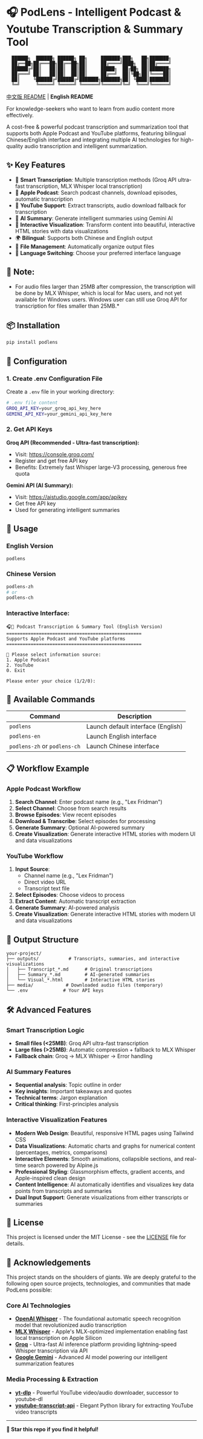 # 🎧 PodLens - Intelligent Podcast & Youtube Transcription & Summary Tool

```
  ██████╗  ██████╗ ██████╗ ██╗     ███████╗███╗   ██╗███████╗
  ██╔══██╗██╔═══██╗██╔══██╗██║     ██╔════╝████╗  ██║██╔════╝
  ██████╔╝██║   ██║██║  ██║██║     █████╗  ██╔██╗ ██║███████╗
  ██╔═══╝ ██║   ██║██║  ██║██║     ██╔══╝  ██║╚██╗██║╚════██║
  ██║     ╚██████╔╝██████╔╝███████╗███████╗██║ ╚████║███████║
  ╚═╝      ╚═════╝ ╚═════╝ ╚══════╝╚══════╝╚═╝  ╚═══╝╚══════╝
```

[中文版 README](README_zh.md) | **English README**

For knowledge-seekers who want to learn from audio content more effectively.

A cost-free & powerful podcast transcription and summarization tool that supports both Apple Podcast and YouTube platforms, featuring bilingual Chinese/English interface and integrating multiple AI technologies for high-quality audio transcription and intelligent summarization.

## ✨ Key Features

- 🎯 **Smart Transcription**: Multiple transcription methods (Groq API ultra-fast transcription, MLX Whisper local transcription)
- 🍎 **Apple Podcast**: Search podcast channels, download episodes, automatic transcription
- 🎥 **YouTube Support**: Extract transcripts, audio download fallback for transcription
- 🤖 **AI Summary**: Generate intelligent summaries using Gemini AI
- 🎨 **Interactive Visualization**: Transform content into beautiful, interactive HTML stories with data visualizations
- 🌍 **Bilingual**: Supports both Chinese and English output
- 📁 **File Management**: Automatically organize output files
- 🔄 **Language Switching**: Choose your preferred interface language

## 📝 Note:

* For audio files larger than 25MB after compression, the transcription will be done by MLX Whisper, which is local for Mac users, and not yet available for Windows users. Windows user can still use Groq API for transcription for files smaller than 25MB.*

## 📦 Installation

```bash
pip install podlens
```

## 🔧 Configuration

### 1. Create .env Configuration File

Create a `.env` file in your working directory:

```bash
# .env file content
GROQ_API_KEY=your_groq_api_key_here
GEMINI_API_KEY=your_gemini_api_key_here
```

### 2. Get API Keys

**Groq API (Recommended - Ultra-fast transcription):**
- Visit: https://console.groq.com/
- Register and get free API key
- Benefits: Extremely fast Whisper large-V3 processing, generous free quota

**Gemini API (AI Summary):**
- Visit: https://aistudio.google.com/app/apikey
- Get free API key
- Used for generating intelligent summaries

## 🚀 Usage

### English Version
```bash
podlens
```

### Chinese Version  
```bash
podlens-zh
# or
podlens-ch
```

### Interactive Interface:
```
🎧🎥 Podcast Transcription & Summary Tool (English Version)
==================================================
Supports Apple Podcast and YouTube platforms
==================================================

📡 Please select information source:
1. Apple Podcast
2. YouTube  
0. Exit

Please enter your choice (1/2/0): 
```

## 🎯 Available Commands

| Command | Description |
|---------|-------------|
| `podlens` | Launch default interface (English) |
| `podlens-en` | Launch English interface |
| `podlens-zh` or `podlens-ch` | Launch Chinese interface |


## 📋 Workflow Example

### Apple Podcast Workflow
1. **Search Channel**: Enter podcast name (e.g., "Lex Fridman")
2. **Select Channel**: Choose from search results
3. **Browse Episodes**: View recent episodes
4. **Download & Transcribe**: Select episodes for processing
5. **Generate Summary**: Optional AI-powered summary
6. **Create Visualization**: Generate interactive HTML stories with modern UI and data visualizations

### YouTube Workflow  
1. **Input Source**: 
   - Channel name (e.g., "Lex Fridman")
   - Direct video URL
   - Transcript text file
2. **Select Episodes**: Choose videos to process
3. **Extract Content**: Automatic transcript extraction
4. **Generate Summary**: AI-powered analysis
5. **Create Visualization**: Generate interactive HTML stories with modern UI and data visualizations

## 📁 Output Structure

```
your-project/
├── outputs/           # Transcripts, summaries, and interactive visualizations
│   ├── Transcript_*.md      # Original transcriptions
│   ├── Summary_*.md         # AI-generated summaries  
│   └── Visual_*.html        # Interactive HTML stories
├── media/            # Downloaded audio files (temporary)
└── .env             # Your API keys
```

## 🛠️ Advanced Features

### Smart Transcription Logic
- **Small files (<25MB)**: Groq API ultra-fast transcription
- **Large files (>25MB)**: Automatic compression + fallback to MLX Whisper
- **Fallback chain**: Groq → MLX Whisper → Error handling

### AI Summary Features
- **Sequential analysis**: Topic outline in order
- **Key insights**: Important takeaways and quotes
- **Technical terms**: Jargon explanation
- **Critical thinking**: First-principles analysis

### Interactive Visualization Features
- **Modern Web Design**: Beautiful, responsive HTML pages using Tailwind CSS
- **Data Visualizations**: Automatic charts and graphs for numerical content (percentages, metrics, comparisons)
- **Interactive Elements**: Smooth animations, collapsible sections, and real-time search powered by Alpine.js
- **Professional Styling**: Glassmorphism effects, gradient accents, and Apple-inspired clean design
- **Content Intelligence**: AI automatically identifies and visualizes key data points from transcripts and summaries
- **Dual Input Support**: Generate visualizations from either transcripts or summaries


## 📄 License

This project is licensed under the MIT License - see the [LICENSE](LICENSE) file for details.


## 🙏 Acknowledgements

This project stands on the shoulders of giants. We are deeply grateful to the following open source projects, technologies, and communities that made PodLens possible:

### Core AI Technologies
- **[OpenAI Whisper](https://github.com/openai/whisper)** - The foundational automatic speech recognition model that revolutionized audio transcription
- **[MLX Whisper](https://github.com/ml-explore/mlx-examples/tree/main/whisper)** - Apple's MLX-optimized implementation enabling fast local transcription on Apple Silicon
- **[Groq](https://groq.com/)** - Ultra-fast AI inference platform providing lightning-speed Whisper transcription via API
- **[Google Gemini](https://ai.google.dev/)** - Advanced AI model powering our intelligent summarization features

### Media Processing & Extraction
- **[yt-dlp](https://github.com/yt-dlp/yt-dlp)** - Powerful YouTube video/audio downloader, successor to youtube-dl
- **[youtube-transcript-api](https://github.com/jdepoix/youtube-transcript-api)** - Elegant Python library for extracting YouTube video transcripts


---

**🌟 Star this repo if you find it helpful!** 


